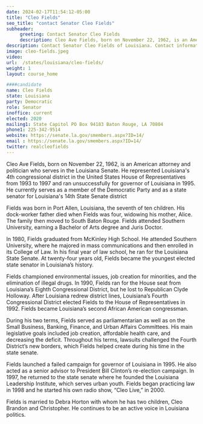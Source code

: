 ```yaml
---
date: 2024-02-17T11:54:12-05:00
title: "Cleo Fields"
seo_title: "contact Senator Cleo Fields"
subheader:
     greeting: Contact Senator Cleo Fields
     description: Cleo Ave Fields, born on November 22, 1962, is an American politician who currently serves as a member of the Democratic Party and as a state senator for Louisiana's 14th State Senate district.
description: Contact Senator Cleo Fields of Louisiana. Contact information for Cleo Fields includes email address, phone number, and mailing address.
image: cleo-fields.jpeg
video:
url:  /states/louisiana/cleo-fields/
weight: 1
layout: course_home

####candidate
name: Cleo Fields
state: Louisiana
party: Democratic
role: Senator
inoffice: current
elected: 2020
mailing1: State Capitol PO Box 94183 Baton Rouge, LA 70804
phone1: 225-342-9514
website: https://senate.la.gov/smembers.aspx?ID=14/
email : https://senate.la.gov/smembers.aspx?ID=14/
twitter: realcleofields
---
```


Cleo Ave Fields, born on November 22, 1962, is an American attorney and politician who serves in the Louisiana Senate. He represented Louisiana's 4th congressional district in the United States House of Representatives from 1993 to 1997 and ran unsuccessfully for governor of Louisiana in 1995. He currently serves as a member of the Democratic Party and as a state senator for Louisiana's 14th State Senate district

Fields was born in Port Allen, Louisiana, the seventh of ten children. His dock-worker father died when Fields was four, widowing his mother, Alice. The family then moved to South Baton Rouge. Fields attended Southern University, earning a Bachelor of Arts degree and Juris Doctor.

In 1980, Fields graduated from McKinley High School. He attended Southern University, where he majored in mass communications and then enrolled in its College of Law. In his final year of law school, he ran for the Louisiana State Senate. At twenty-four years old, Fields became the youngest elected state senator in Louisiana’s history.

Fields championed environmental issues, job creation for minorities, and the elimination of illegal drugs. In 1990, Fields ran for the House seat from Louisiana’s Eighth Congressional District, but he lost to Republican Clyde Holloway. After Louisiana redrew district lines, Louisiana’s Fourth Congressional District elected Fields to the House of Representatives in 1992. Fields became Louisiana’s second African American congressman.

During his two terms, Fields served as parliamentarian as well as on the Small Business, Banking, Finance, and Urban Affairs Committees. His main legislative goals included job creation, affordable health care, and decreasing the deficit. Throughout his terms, lawsuits challenged the Fourth District’s new borders, which Fields helped create during his time in the state senate.

Fields launched a failed campaign for governor of Louisiana in 1995. He also acted as a senior advisor to President Bill Clinton’s re-election campaign. In 1997, he returned to the state senate where he founded the Louisiana Leadership Institute, which serves urban youth. Fields began practicing law in 1998 and he started his own radio show, “Cleo Live,” in 2000.

Fields is married to Debra Horton with whom he has two children, Cleo Brandon and Christopher. He continues to be an active voice in Louisiana politics.
